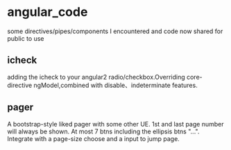 # angular_code

some directives/pipes/components I encountered and code now shared for public to use


## icheck
adding the icheck to your angular2 radio/checkbox.Overriding core-directive ngModel,combined with disable、indeterminate features.


## pager
A bootstrap-style liked pager with some other UE. 1st and last page number will always be shown. At most 7 btns including the ellipsis btns "...". Integrate with a page-size choose and a input to jump page. 
